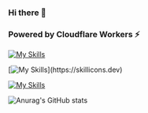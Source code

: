 ### Hi there 👋


 <p align="center">
  <h3> Powered by Cloudflare Workers ⚡</h3>
 </p>



[![My Skills](https://skillicons.dev/icons?i=js,html,css,cpp,cs,git,linux,mysql,postgres,py,ruby,rails,sass,sqlite,ts)](https://skillicons.dev)

[![My Skills](https://skillicons.dev/icons?i=angular,bootstrap,django,git,materialui,mongodb,nodejs,vscode,)](https://skillicons.dev)

[![My Skills](https://skillicons.dev/icons?i=discord,figma,github,instagram,linkedin,slack)](https://skillicons.dev)

![Anurag's GitHub stats](https://github-readme-stats.vercel.app/api?username=aldorcl&theme=dark&show_icons=true)
<!--
**AldoRCL/AldoRCL** is a ✨ _special_ ✨ repository because its `README.md` (this file) appears on your GitHub profile.

Here are some ideas to get you started:

- 🔭 I’m currently working on ...
- 🌱 I’m currently learning ...
- 👯 I’m looking to collaborate on ...
- 🤔 I’m looking for help with ...
- 💬 Ask me about ...
- 📫 How to reach me: ...
- 😄 Pronouns: ...
- ⚡ Fun fact: ...
-->
